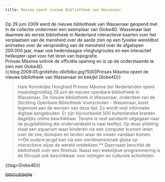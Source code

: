 ```yaml
---
title: Maxima opent nieuwe Bibliotheek van Wassenaar
---
```

Op 29 juni 2009 werd de nieuwe bibliotheek van Wassenaar geopend met in de collectie ondermeer een exemplaar van Globe4D. Wassenaar laat daarmee als eerste bibliotheek in Nederland interactieve kaarten over het verplaatsen van de mensheid over de aarde zien op een fysieke wereldbol: animaties over de verspreiding van de mensheid over de afgelopen 200.000 jaar, maar ook hedendaagse vliegtuigroutes en een interactief helikopter-spel voor het leren van topografie.
\
Prinses Máxima voltrok de officiële opening en is op de onderstaande te zien met Globe4D.
\
{{:blog:2009:05:grotefoto-dlxfblbo.jpg?500|Prinses  Máxima opent de nieuwe bibliotheek van Wassenaar en bekijkt Globe4D}}

<blockquote>Hare Koninklijke Hoogheid Prinses Máxima der Nederlanden opent maandagmiddag 29 juni de nieuwe openbare bibliotheek in Wassenaar.
De nieuwe bibliotheek in Wassenaar, onderdeel van de Stichting Openbare Bibliotheek Voorschoten - Wassenaar, komt tegemoet aan de wensen van deze tijd. Zo wordt veel informatie digitaal aangeboden. Er zijn bijvoorbeeld 500 buitenlandse kranten dagelijks online beschikbaar.
Tevens is veel aandacht uitgegaan naar de jeugdafdeling die onderverdeeld is naar leeftijd. Op deze afdeling staat een aquarium waar kinderen via een computer kunnen leren over de zee, biotopen en landen waar de vissen vandaan komen. **De oudere jeugd kan via een vierdimensionale globe op interactieve wijze de wereld ontdekken.**
Daarnaast beschikt de bibliotheek over een filmhuis. Naast een wekelijkse programmering is de filmzaal ook beschikbaar voor lezingen en culturele activiteiten.</blockquote>


{{tag>Globe4D}}


~~DISCUSSION~~
